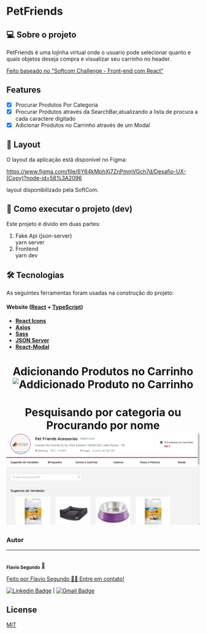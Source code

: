 # PetFriends


## 💻 Sobre o projeto
PetFriends é uma lojinha virtual onde o usuario pode selecionar quanto e quais objetos deseja compra e visualizar seu carrinho no header.

[Feito baseado no "Softcom Challenge - Front-end com React" ](https://github.com/softcomtecnologia/challenge/tree/master/front-end)

## Features

- [x] Procurar Produtos Por Categoria
- [x] Procurar Produtos através da SearchBar,atualizando a lista de procura a cada caractere digitado
- [x] Adicionar Produtos no Carrinho através de um Modal

## 🎨 Layout

O layout da aplicação está disponível no Figma:

https://www.figma.com/file/6Y64kMphXj7ZnPmmVGch7d/Desafio-UX-(Copy)?node-id=58%3A2096

layout disponibilizado pela SoftCom.

## 🚀 Como executar o projeto (dev)

Este projeto é divido em duas partes:
1. Fake Api (json-server) <br/>
    yarn server
2. Frontend <br/>
    yarn dev



## 🛠 Tecnologias

As seguintes ferramentas foram usadas na construção do projeto:

#### **Website**  ([React](https://reactjs.org/)  +  [TypeScript](https://www.typescriptlang.org/))


-   **[React Icons](https://react-icons.github.io/react-icons/)**
-   **[Axios](https://github.com/axios/axios)**
-   **[Sass](https://sass-lang.com/)**
-   **[JSON Server](https://github.com/typicode/json-server)**
-   **[React-Modal](https://www.npmjs.com/package/react-modal)**

<h1 align="center">
  Adicionando Produtos no Carrinho
  <img alt="Addicionado Produto no Carrinho" title="Addicionado Produto no Carrinho" src="./public/AddProduct.gif" />
</h1>

<h1 align="center">
  Pesquisando por categoria ou Procurando por nome
  <img alt="Addicionado Produto no Carrinho" title="Addicionado Produto no Carrinho" src="./public/SearchMethods.gif" />
</h1>

### Autor
---


 <img style="border-radius: 50%;" src="https://avatars.githubusercontent.com/u/25486795?v=4" width="100px;" alt=""/>
 <br />
 <sub><b>Flavio Segundo</b></sub></a> <a href="https://github.com/Fpos0">🚀


Feito por Flavio Segundo 👋🏽 Entre em contato!

[![Linkedin Badge](https://img.shields.io/badge/-FlavioFpos-blue?style=flat-square&logo=Linkedin&logoColor=white&link=https://www.linkedin.com/in/flavio-p-o-segundo-889b25108/)](https://www.linkedin.com/in/flavio-p-o-segundo-889b25108/) 
| 
[![Gmail Badge](https://img.shields.io/badge/-flaviofpos@hotmail.com-c14438?style=flat-square&logo=Gmail&logoColor=white&link=mailto:flaviofpos@hotmail.com)](mailto:flaviofpos@hotmail.com)

## License
[MIT](https://choosealicense.com/licenses/mit/)
